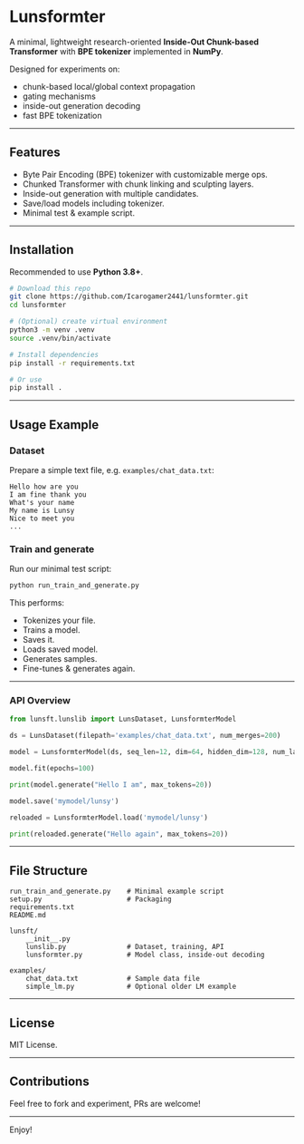 # Lunsformter

A minimal, lightweight research-oriented **Inside-Out Chunk-based Transformer** with **BPE tokenizer** implemented in **NumPy**.

Designed for experiments on:

- chunk-based local/global context propagation
- gating mechanisms
- inside-out generation decoding
- fast BPE tokenization

---

## Features

- Byte Pair Encoding (BPE) tokenizer with customizable merge ops.
- Chunked Transformer with chunk linking and sculpting layers.
- Inside-out generation with multiple candidates.
- Save/load models including tokenizer.
- Minimal test & example script.

---

## Installation

Recommended to use **Python 3.8+**.

```bash
# Download this repo
git clone https://github.com/Icarogamer2441/lunsformter.git
cd lunsformter

# (Optional) create virtual environment
python3 -m venv .venv
source .venv/bin/activate

# Install dependencies
pip install -r requirements.txt

# Or use
pip install .
```

---

## Usage Example

### Dataset

Prepare a simple text file, e.g. `examples/chat_data.txt`:

```
Hello how are you
I am fine thank you
What's your name
My name is Lunsy
Nice to meet you
...
```

### Train and generate

Run our minimal test script:

```bash
python run_train_and_generate.py
```

This performs:

- Tokenizes your file.
- Trains a model.
- Saves it.
- Loads saved model.
- Generates samples.
- Fine-tunes & generates again.

---

### API Overview

```python
from lunsft.lunslib import LunsDataset, LunsformterModel

ds = LunsDataset(filepath='examples/chat_data.txt', num_merges=200)

model = LunsformterModel(ds, seq_len=12, dim=64, hidden_dim=128, num_layers=2, chunk_size=4)

model.fit(epochs=100)

print(model.generate("Hello I am", max_tokens=20))

model.save('mymodel/lunsy')

reloaded = LunsformterModel.load('mymodel/lunsy')

print(reloaded.generate("Hello again", max_tokens=20))
```

----

## File Structure

```
run_train_and_generate.py    # Minimal example script
setup.py                     # Packaging
requirements.txt
README.md

lunsft/
    __init__.py
    lunslib.py               # Dataset, training, API
    lunsformter.py           # Model class, inside-out decoding

examples/
    chat_data.txt            # Sample data file
    simple_lm.py             # Optional older LM example
```

----

## License

MIT License.

---

## Contributions

Feel free to fork and experiment, PRs are welcome!

------

Enjoy!
